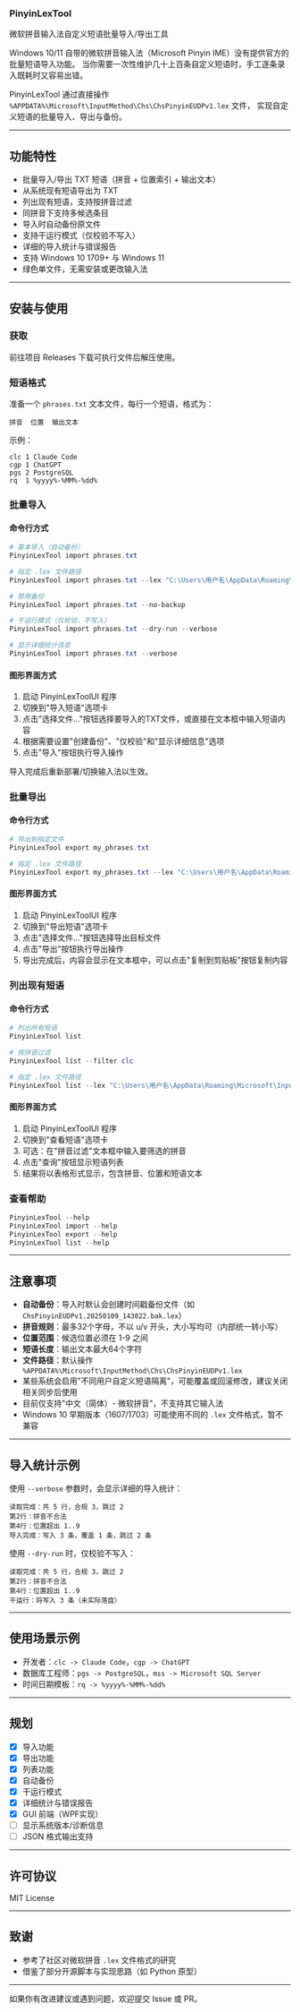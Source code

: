 ### PinyinLexTool
微软拼音输入法自定义短语批量导入/导出工具

Windows 10/11 自带的微软拼音输入法（Microsoft Pinyin IME）没有提供官方的批量短语导入功能。
当你需要一次性维护几十上百条自定义短语时，手工逐条录入既耗时又容易出错。

PinyinLexTool 通过直接操作 `%APPDATA%\Microsoft\InputMethod\Chs\ChsPinyinEUDPv1.lex` 文件，
实现自定义短语的批量导入、导出与备份。

---

## 功能特性
- 批量导入/导出 TXT 短语（拼音 + 位置索引 + 输出文本）
- 从系统现有短语导出为 TXT
- 列出现有短语，支持按拼音过滤
- 同拼音下支持多候选条目
- 导入时自动备份原文件
- 支持干运行模式（仅校验不写入）
- 详细的导入统计与错误报告
- 支持 Windows 10 1709+ 与 Windows 11
- 绿色单文件，无需安装或更改输入法

---

## 安装与使用

### 获取
前往项目 Releases 下载可执行文件后解压使用。

### 短语格式
准备一个 `phrases.txt` 文本文件，每行一个短语，格式为：

```
拼音  位置  输出文本
```

示例：

```
clc 1 Claude Code
cgp 1 ChatGPT
pgs 2 PostgreSQL
rq  1 %yyyy%-%MM%-%dd%
```

### 批量导入

#### 命令行方式

```powershell
# 基本导入（自动备份）
PinyinLexTool import phrases.txt

# 指定 .lex 文件路径
PinyinLexTool import phrases.txt --lex "C:\Users\用户名\AppData\Roaming\Microsoft\InputMethod\Chs\ChsPinyinEUDPv1.lex"

# 禁用备份
PinyinLexTool import phrases.txt --no-backup

# 干运行模式（仅校验，不写入）
PinyinLexTool import phrases.txt --dry-run --verbose

# 显示详细统计信息
PinyinLexTool import phrases.txt --verbose
```

#### 图形界面方式

1. 启动 PinyinLexToolUI 程序
2. 切换到"导入短语"选项卡
3. 点击"选择文件..."按钮选择要导入的TXT文件，或直接在文本框中输入短语内容
4. 根据需要设置"创建备份"、"仅校验"和"显示详细信息"选项
5. 点击"导入"按钮执行导入操作

导入完成后重新部署/切换输入法以生效。

### 批量导出

#### 命令行方式

```powershell
# 导出到指定文件
PinyinLexTool export my_phrases.txt

# 指定 .lex 文件路径
PinyinLexTool export my_phrases.txt --lex "C:\Users\用户名\AppData\Roaming\Microsoft\InputMethod\Chs\ChsPinyinEUDPv1.lex"
```

#### 图形界面方式

1. 启动 PinyinLexToolUI 程序
2. 切换到"导出短语"选项卡
3. 点击"选择文件..."按钮选择导出目标文件
4. 点击"导出"按钮执行导出操作
5. 导出完成后，内容会显示在文本框中，可以点击"复制到剪贴板"按钮复制内容

### 列出现有短语

#### 命令行方式

```powershell
# 列出所有短语
PinyinLexTool list

# 按拼音过滤
PinyinLexTool list --filter clc

# 指定 .lex 文件路径
PinyinLexTool list --lex "C:\Users\用户名\AppData\Roaming\Microsoft\InputMethod\Chs\ChsPinyinEUDPv1.lex"
```

#### 图形界面方式

1. 启动 PinyinLexToolUI 程序
2. 切换到"查看短语"选项卡
3. 可选：在"拼音过滤"文本框中输入要筛选的拼音
4. 点击"查询"按钮显示短语列表
5. 结果将以表格形式显示，包含拼音、位置和短语文本

### 查看帮助

```powershell
PinyinLexTool --help
PinyinLexTool import --help
PinyinLexTool export --help
PinyinLexTool list --help
```

---

## 注意事项

- **自动备份**：导入时默认会创建时间戳备份文件（如 `ChsPinyinEUDPv1.20250109_143022.bak.lex`）
- **拼音规则**：最多32个字母，不以 u/v 开头，大小写均可（内部统一转小写）
- **位置范围**：候选位置必须在 1-9 之间
- **短语长度**：输出文本最大64个字符
- **文件路径**：默认操作 `%APPDATA%\Microsoft\InputMethod\Chs\ChsPinyinEUDPv1.lex`
- 某些系统会启用"不同用户自定义短语隔离"，可能覆盖或回滚修改，建议关闭相关同步后使用
- 目前仅支持"中文（简体）- 微软拼音"，不支持其它输入法
- Windows 10 早期版本（1607/1703）可能使用不同的 `.lex` 文件格式，暂不兼容

---

## 导入统计示例

使用 `--verbose` 参数时，会显示详细的导入统计：

```
读取完成：共 5 行，合规 3，跳过 2
第2行：拼音不合法
第4行：位置超出 1..9
导入完成：写入 3 条，覆盖 1 条，跳过 2 条
```

使用 `--dry-run` 时，仅校验不写入：

```
读取完成：共 5 行，合规 3，跳过 2
第2行：拼音不合法
第4行：位置超出 1..9
干运行：将写入 3 条（未实际落盘）
```

---

## 使用场景示例

- 开发者：`clc -> Claude Code`，`cgp -> ChatGPT`
- 数据库工程师：`pgs -> PostgreSQL`，`mss -> Microsoft SQL Server`
- 时间日期模板：`rq -> %yyyy%-%MM%-%dd%`

---

## 规划

- [x] 导入功能
- [x] 导出功能
- [x] 列表功能
- [x] 自动备份
- [x] 干运行模式
- [x] 详细统计与错误报告
- [x] GUI 前端（WPF实现）
- [ ] 显示系统版本/诊断信息
- [ ] JSON 格式输出支持

---

## 许可协议

MIT License

---

## 致谢

- 参考了社区对微软拼音 `.lex` 文件格式的研究
- 借鉴了部分开源脚本与实现思路（如 Python 原型）

---

如果你有改进建议或遇到问题，欢迎提交 Issue 或 PR。


